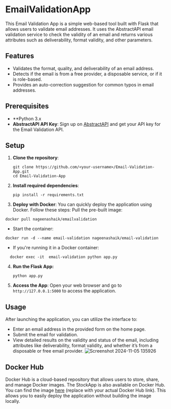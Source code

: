 # EmailValidationApp

This Email Validation App is a simple web-based tool built with Flask that allows users to validate email addresses. It uses the AbstractAPI email validation service to check the validity of an email and returns various attributes such as deliverability, format validity, and other parameters.

## Features

- Validates the format, quality, and deliverability of an email address.
- Detects if the email is from a free provider, a disposable service, or if it is role-based.
- Provides an auto-correction suggestion for common typos in email addresses.

## Prerequisites

- **Python 3.x
- **AbstractAPI API Key**: Sign up on [AbstractAPI](https://www.abstractapi.com/) and get your API key for the Email Validation API.

## Setup

1. **Clone the repository**:
   ```
   git clone https://github.com/<your-username>/Email-Validation-App.git
   cd Email-Validation-App
   ```
2. **Install required dependencies**:
   ```
   pip install -r requirements.txt
   ```
3. **Deploy with Docker**:
You can quickly deploy the application using Docker. Follow these steps:
Pull the pre-built image:
```
docker pull nageenashaik/emailvalidation
```
- Start the container:
```
docker run -d --name email-validation nageenashaik/email-validation
```
- If you're running it in a Docker container:
```
  docker exec -it  email-validation python app.py
```
4. **Run the Flask App:**
   ```
   python app.py
   ```
5. **Access the App**:
   Open your web browser and go to `http://127.0.0.1:5000` to access the application.


## Usage

After launching the application, you can utilize the interface to:

- Enter an email address in the provided form on the home page.
- Submit the email for validation.
- View detailed results on the validity and status of the email, including attributes like deliverability, format validity, and whether it’s from a disposable or free email provider.
  ![Screenshot 2024-11-05 135926](https://github.com/user-attachments/assets/a2d4478c-b4af-4d87-bf11-64f20a91963b)
## Docker Hub
Docker Hub is a cloud-based repository that allows users to store, share, and manage Docker images. The StockApp is also available on Docker Hub. 
You can find the image [here](https://hub.docker.com/r/nageenashaik/emailvalidation) (replace with your actual Docker Hub link). This allows you to easily deploy the application without building the image locally.
